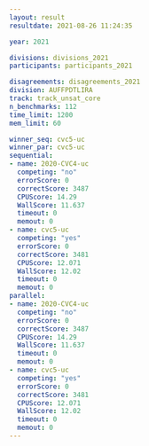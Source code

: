 ```yaml
---
layout: result
resultdate: 2021-08-26 11:24:35

year: 2021

divisions: divisions_2021
participants: participants_2021

disagreements: disagreements_2021
division: AUFFPDTLIRA
track: track_unsat_core
n_benchmarks: 112
time_limit: 1200
mem_limit: 60

winner_seq: cvc5-uc
winner_par: cvc5-uc
sequential:
- name: 2020-CVC4-uc
  competing: "no"
  errorScore: 0
  correctScore: 3487
  CPUScore: 14.29
  WallScore: 11.637
  timeout: 0
  memout: 0
- name: cvc5-uc
  competing: "yes"
  errorScore: 0
  correctScore: 3481
  CPUScore: 12.071
  WallScore: 12.02
  timeout: 0
  memout: 0
parallel:
- name: 2020-CVC4-uc
  competing: "no"
  errorScore: 0
  correctScore: 3487
  CPUScore: 14.29
  WallScore: 11.637
  timeout: 0
  memout: 0
- name: cvc5-uc
  competing: "yes"
  errorScore: 0
  correctScore: 3481
  CPUScore: 12.071
  WallScore: 12.02
  timeout: 0
  memout: 0
---
```


